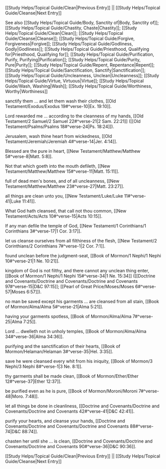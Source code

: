 [[Study Helps/Topical Guide/Clean|Previous Entry]]  ||  [[Study Helps/Topical Guide/Cleanse|Next Entry]]

 See also [[Study Helps/Topical Guide/Body, Sanctity of|Body, Sanctity of]]; [[Study Helps/Topical Guide/Chastity, Chaste|Chastity]]; [[Study Helps/Topical Guide/Clean|Clean]]; [[Study Helps/Topical Guide/Cleanse|Cleanse]]; [[Study Helps/Topical Guide/Forgive, Forgiveness|Forgive]]; [[Study Helps/Topical Guide/Godliness, Godly|Godliness]]; [[Study Helps/Topical Guide/Priesthood, Qualifying for|Priesthood, Qualifying for]]; [[Study Helps/Topical Guide/Purification, Purify, Purifying|Purification]]; [[Study Helps/Topical Guide/Purity, Pure|Purity]]; [[Study Helps/Topical Guide/Repent, Repentance|Repent]]; [[Study Helps/Topical Guide/Sanctification, Sanctify|Sanctification]]; [[Study Helps/Topical Guide/Uncleanness, Unclean|Uncleanness]]; [[Study Helps/Topical Guide/Virtue, Virtuous|Virtue]]; [[Study Helps/Topical Guide/Wash, Washing|Wash]]; [[Study Helps/Topical Guide/Worthiness, Worthy|Worthiness]]

 sanctify them ... and let them wash their clothes, [[Old Testament/Exodus/Exodus 19#^verse-10|Ex. 19:10]].

 Lord rewarded me ... according to the cleanness of my hands, [[Old Testament/2 Samuel/2 Samuel 22#^verse-21|2 Sam. 22:21]] ([[Old Testament/Psalms/Psalms 18#^verse-24|Ps. 18:24]]).

 Jerusalem, wash thine heart from wickedness, [[Old Testament/Jeremiah/Jeremiah 4#^verse-14|Jer. 4:14]].

 Blessed are the pure in heart, [[New Testament/Matthew/Matthew 5#^verse-8|Matt. 5:8]].

 Not that which goeth into the mouth defileth, [[New Testament/Matthew/Matthew 15#^verse-11|Matt. 15:11]].

 full of dead men's bones, and of all uncleanness, [[New Testament/Matthew/Matthew 23#^verse-27|Matt. 23:27]].

 all things are clean unto you, [[New Testament/Luke/Luke 11#^verse-41|Luke 11:41]].

 What God hath cleansed, that call not thou common, [[New Testament/Acts/Acts 10#^verse-15|Acts 10:15]].

 If any man defile the temple of God, [[New Testament/1 Corinthians/1 Corinthians 3#^verse-17|1 Cor. 3:17]].

 let us cleanse ourselves from all filthiness of the flesh, [[New Testament/2 Corinthians/2 Corinthians 7#^verse-1|2 Cor. 7:1]].

 found unclean before the judgment-seat, [[Book of Mormon/1 Nephi/1 Nephi 10#^verse-21|1 Ne. 10:21]].

 kingdom of God is not filthy, and there cannot any unclean thing enter, [[Book of Mormon/1 Nephi/1 Nephi 15#^verse-34|1 Ne. 15:34]] ([[Doctrine and Covenants/Doctrine and Covenants/Doctrine and Covenants 97#^verse-15|D&C 97:15]]; [[Pearl of Great Price/Moses/Moses 6#^verse-57|Moses 6:57]]).

 no man be saved except his garments ... are cleansed from all stain, [[Book of Mormon/Alma/Alma 5#^verse-21|Alma 5:21]].

 having your garments spotless, [[Book of Mormon/Alma/Alma 7#^verse-25|Alma 7:25]].

 Lord ... dwelleth not in unholy temples, [[Book of Mormon/Alma/Alma 34#^verse-36|Alma 34:36]].

 purifying and the sanctification of their hearts, [[Book of Mormon/Helaman/Helaman 3#^verse-35|Hel. 3:35]].

 save he were cleansed every whit from his iniquity, [[Book of Mormon/3 Nephi/3 Nephi 8#^verse-1|3 Ne. 8:1]].

 thy garments shall be made clean, [[Book of Mormon/Ether/Ether 12#^verse-37|Ether 12:37]].

 be purified even as he is pure, [[Book of Mormon/Moroni/Moroni 7#^verse-48|Moro. 7:48]].

 let all things be done in cleanliness, [[Doctrine and Covenants/Doctrine and Covenants/Doctrine and Covenants 42#^verse-41|D&C 42:41]].

 purify your hearts, and cleanse your hands, [[Doctrine and Covenants/Doctrine and Covenants/Doctrine and Covenants 88#^verse-74|D&C 88:74]].

 chasten her until she ... is clean, [[Doctrine and Covenants/Doctrine and Covenants/Doctrine and Covenants 90#^verse-36|D&C 90:36]].

[[Study Helps/Topical Guide/Clean|Previous Entry]]  ||  [[Study Helps/Topical Guide/Cleanse|Next Entry]]